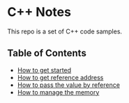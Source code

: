 # C++ Notes

This repo is a set of C++ code samples.

## Table of Contents

- [How to get started](./getting-started.md)
- [How to get reference address](./getting-the-reference-address.md)
- [How to pass the value by reference](./passing-value-by-reference.md)
- [How to manage the memory](./managing-the-memory.md)